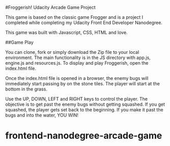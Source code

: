 #Froggerish! Udacity Arcade Game Project

This game is based on the classic game Frogger and is a project I completed while completing my Udacity Front End Developer Nanodegree.

This game was built with Javascript, CSS, HTML and love.

##Game Play

You can clone, fork or simply download the Zip file to your local environment. The main functionality is in the JS directory with app.js, engine.js and resources.js.  To display and play Froggerish, open the index.html file.

Once the index.html file is opened in a browser, the enemy bugs will immediately start passing by on the stone tiles. The player will start at the bottom in the grass. 

Use the UP, DOWN, LEFT and RIGHT keys to control the player. The objective is to get past the enemy bugs without getting squashed. If you get squashed, the player gets set back to the beginning. If you make it past the bugs and into the water, YOU WIN!


frontend-nanodegree-arcade-game
===============================

